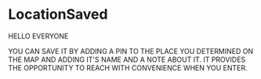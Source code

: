# LocationSaved

HELLO EVERYONE 


YOU CAN SAVE IT BY ADDING A PIN TO THE PLACE YOU DETERMINED ON THE MAP AND ADDING IT'S NAME AND A NOTE ABOUT IT.
IT PROVIDES THE OPPORTUNITY TO REACH WITH CONVENIENCE WHEN YOU ENTER.

